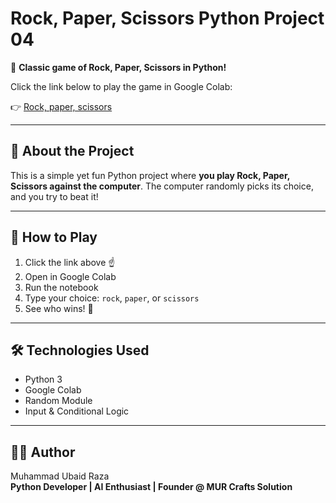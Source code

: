 # Rock, Paper, Scissors Python Project 04

🎯 **Classic game of Rock, Paper, Scissors in Python!**

Click the link below to play the game in Google Colab:

👉 [Rock, paper, scissors](https://colab.research.google.com/drive/1fcErGX4ZS6U-YD2aAnF0H1lHcbW56y4h?usp=sharing)

---

## 📌 About the Project

This is a simple yet fun Python project where **you play Rock, Paper, Scissors against the computer**. The computer randomly picks its choice, and you try to beat it!

---

## 🚀 How to Play

1. Click the link above ☝️  
2. Open in Google Colab  
3. Run the notebook  
4. Type your choice: `rock`, `paper`, or `scissors`  
5. See who wins! 🥇

---

## 🛠️ Technologies Used

- Python 3  
- Google Colab  
- Random Module  
- Input & Conditional Logic

---

## 👨‍💻 Author

Muhammad Ubaid Raza  
**Python Developer | AI Enthusiast | Founder @ MUR Crafts Solution**
